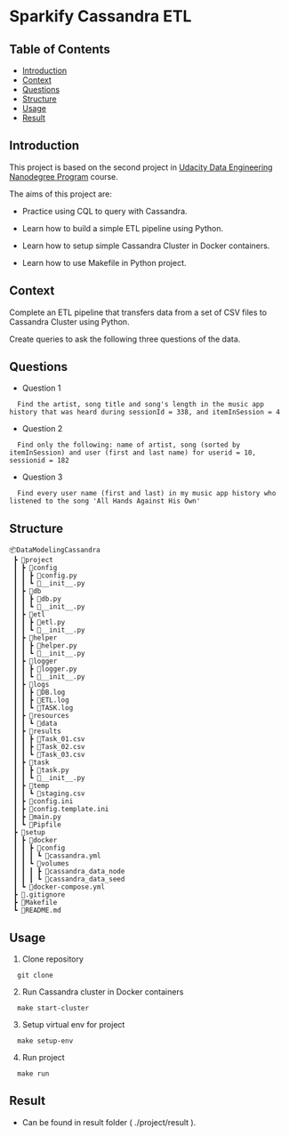 # Sparkify Cassandra ETL

## Table of Contents

- [Introduction](#introduction)
- [Context](#context)
- [Questions](#questions)
- [Structure](#structure)
- [Usage](#usage)
- [Result](#result)

## Introduction

This project is based on the second project in [Udacity Data Engineering Nanodegree Program](https://www.udacity.com/course/data-engineer-nanodegree--nd027) course.

The aims of this project are:

- Practice using CQL to query with Cassandra.

- Learn how to build a simple ETL pipeline using Python.

- Learn how to setup simple Cassandra Cluster in Docker containers.

- Learn how to use Makefile in Python project.

## Context

Complete an ETL pipeline that transfers data from a set of CSV files to Cassandra Cluster using Python.

Create queries to ask the following three questions of the data.

## Questions

- Question 1

```
  Find the artist, song title and song's length in the music app history that was heard during sessionId = 338, and itemInSession = 4
```

- Question 2

```
  Find only the following: name of artist, song (sorted by itemInSession) and user (first and last name) for userid = 10, sessionid = 182
```

- Question 3

```
  Find every user name (first and last) in my music app history who listened to the song 'All Hands Against His Own'
```

## Structure

```
📦DataModelingCassandra
 ┣ 📂project
 ┃ ┣ 📂config
 ┃ ┃ ┣ 📜config.py
 ┃ ┃ ┗ 📜__init__.py
 ┃ ┣ 📂db
 ┃ ┃ ┣ 📜db.py
 ┃ ┃ ┗ 📜__init__.py
 ┃ ┣ 📂etl
 ┃ ┃ ┣ 📜etl.py
 ┃ ┃ ┗ 📜__init__.py
 ┃ ┣ 📂helper
 ┃ ┃ ┣ 📜helper.py
 ┃ ┃ ┗ 📜__init__.py
 ┃ ┣ 📂logger
 ┃ ┃ ┣ 📜logger.py
 ┃ ┃ ┗ 📜__init__.py
 ┃ ┣ 📂logs
 ┃ ┃ ┣ 📜DB.log
 ┃ ┃ ┣ 📜ETL.log
 ┃ ┃ ┗ 📜TASK.log
 ┃ ┣ 📂resources
 ┃ ┃ ┗ 📂data
 ┃ ┣ 📂results
 ┃ ┃ ┣ 📜Task_01.csv
 ┃ ┃ ┣ 📜Task_02.csv
 ┃ ┃ ┗ 📜Task_03.csv
 ┃ ┣ 📂task
 ┃ ┃ ┣ 📜task.py
 ┃ ┃ ┗ 📜__init__.py
 ┃ ┣ 📂temp
 ┃ ┃ ┗ 📜staging.csv
 ┃ ┣ 📜config.ini
 ┃ ┣ 📜config.template.ini
 ┃ ┣ 📜main.py
 ┃ ┗ 📜Pipfile
 ┣ 📂setup
 ┃ ┣ 📂docker
 ┃ ┃ ┣ 📂config
 ┃ ┃ ┃ ┗ 📜cassandra.yml
 ┃ ┃ ┗ 📂volumes
 ┃ ┃ ┃ ┣ 📂cassandra_data_node
 ┃ ┃ ┃ ┗ 📂cassandra_data_seed
 ┃ ┗ 📜docker-compose.yml
 ┣ 📜.gitignore
 ┣ 📜Makefile
 ┗ 📜README.md
```

## Usage

1. Clone repository

```
  git clone 
```

2. Run Cassandra cluster in Docker containers

```
  make start-cluster
```

3. Setup virtual env for project

```
  make setup-env
```

4. Run project

```
  make run
```

## Result

- Can be found in result folder ( ./project/result ).
